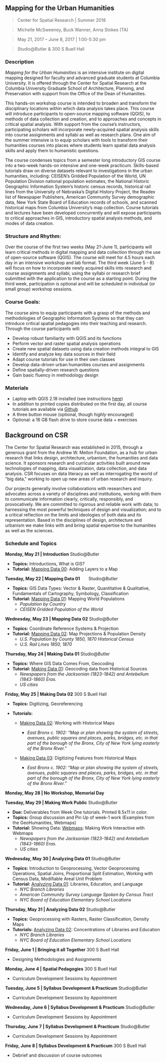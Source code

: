 ## Mapping for the Urban Humanities
>Center for Spatial Research | Summer 2018

>Michelle McSweeney, Buck Wanner, Anna Stokes (TA)

>May 21, 2017 – June 8, 2017 | 1:00-5:30 pm

>Studio@Butler & 300 S Buell Hall

### Description

*Mapping for the Urban Humanities* is an intensive institute on digital mapping designed for faculty and advanced graduate students at Columbia University. It is offered through the Center for Spatial Research at the Columbia University Graduate School of Architecture, Planning, and Preservation with support from the Office of the Dean of Humanities.  

This hands-on workshop course is intended to broaden and transform the disciplinary locations within which data analysis takes place. This course will introduce participants to open-source mapping software (QGIS), to methods of data collection and creation, and to approaches and concepts in critical spatial analysis. With support from the course’s instructors, participating scholars will incorporate newly-acquired spatial analysis skills into course assignments and syllabi as well as research plans. One aim of the summer intensive is to equip scholars with tools to transform their humanities courses into places where students learn spatial data analysis skills and apply them to humanistic questions. 

The course condenses topics from a semester long introductory GIS course into a two-week hands-on intensive and one-week practicum. Skills-based tutorials draw on diverse datasets relevant to investigations in the urban humanities, including: CEISEN’s Gridded Population of the World, UN Population Division national population estimates, the National Historic Geographic Information System’s historic census records, historical rail lines from the University of Nebraska’s Digital History Project, the Readex list of Newspaper Publishers, American Community Survey demographic data, New York State Board of Education records of schools, and scanned historical maps from Columbia University’s map collection. Course tutorials and lectures have been developed concurrently and will expose participants to critical approaches in GIS, introductory spatial analysis methods, and modes of data creation.


### Structure and Rhythm:
Over the course of the first two weeks (May 21-June 1), participants will learn critical methods in digital mapping and data collection through the use of open-source software (QGIS). The course will meet for 4.5 hours each day in an intensive workshop and lab format. The third week (June 5 - 8) will focus on how to incorporate newly acquired skills into research and course assignments and syllabi, using the syllabi or research brief submitted with the application to the course as a starting point. During the third week, participation is optional and will be scheduled in individual (or small group) workshop sessions.


### Course Goals:
The course aims to equip participants with a grasp of the methods and methodologies of Geographic Information Systems so that they can introduce critical spatial pedagogies into their teaching and research. Through the course participants will:   
* Develop robust familiarity with QGIS and its functions
* Perform vector and raster spatial analysis operations
* Create new spatial datasets using data creation methods integral to GIS
* Identify and analyze key data sources in their field
* Adapt course tutorials for use in their own classes
* Develop data-driven urban humanities courses and assignments
* Define spatially-driven research questions
* Gain basic fluency in methodology design


### Materials
* Laptop with QGIS 2.18 installed (see instructions [here](https://github.com/CenterForSpatialResearch/MappingForTheUrbanHumanities_2018/blob/master/Resources/DownloadingQGIS.md))
* In addition to printed copies distributed on the first day, all course tutorials are available via [Github](https://github.com/CenterForSpatialResearch/MappingForTheUrbanHumanities_2018/tree/master/Tutorials)
* A three button mouse (optional, though *highly* encouraged)
* Optional: a 16 GB flash drive to store course data + exercises

## Background on CSR
The Center for Spatial Research was established in 2015, through a generous grant from the Andrew W. Mellon Foundation, as a hub for urban research that links design, architecture, urbanism, the humanities and data science. It sponsors research and curricular activities built around new technologies of mapping, data visualization, data collection, and data analysis. CSR focuses on data literacy as well as interrogating the world of "big data," working to open up new areas of urban research and inquiry.

Our projects generally involve collaborations with researchers and advocates across a variety of disciplines and institutions, working with them to communicate information clearly, critically, responsibly, and provocatively. We are committed to rigorous and reliable work with data; to harnessing the most powerful techniques of design and visualization; and to a critical reflection on the limits and ideologies of both data and its representation. Based in the disciplines of design, architecture and urbanism we make links with and bring spatial expertise to the humanities as well as the sciences.


### Schedule and Topics
**Monday, May 21 | Introduction**
Studio@Butler
* **Topics:** Introductions, <!--Solnit Activity, my thought is that this is for us to know, but it's not necessarily a topic. Happy to leave it in though if you prefer.--> What is GIS?
* **Tutorial:** [Mapping Data 00](https://github.com/CenterForSpatialResearch/MappingForTheUrbanHumanities_2018/blob/master/Tutorials/01_MappingData00.md): Adding Layers to a Map

**Tuesday, May 22 | Mapping Data 01**      
Studio@Butler
* **Topics:** GIS Data Types: Vector & Raster, Quantitative & Qualitative, Fundamentals of Cartography, Symbology, Classification			
* **Tutorial:** [Mapping Data 01](https://github.com/CenterForSpatialResearch/MappingForTheUrbanHumanities_2018/blob/master/Tutorials/02_MappingData01.md): Mapping World Populations
	* *Population by Country*
	* *CEISEN Gridded Population of the World*

**Wednesday, May 23 | Mapping Data 02**
Studio@Butler
* **Topics:** Coordinate Reference Systems & Projection 							
* **Tutorial:** [Mapping Data 02](https://github.com/CenterForSpatialResearch/MappingForTheUrbanHumanities_2018/blob/master/Tutorials/03_MappingData02.md): Map Projections & Population Density
	* *U.S. Population by County 1850, 1870 Historical Census*
	* *U.S. Rail Lines 1850, 1870*

**Thursday, May 24 | Making Data 01**
Studio@Butler
* **Topics:** Where GIS Data Comes From, Geocoding
* **Tutorial:** [Making Data 01](https://github.com/CenterForSpatialResearch/MappingForTheUrbanHumanities_2018/blob/master/Tutorials/04_MakingData01.md): Geocoding data from Historical Sources
	* *Newspapers from the Jacksonian (1823-1842) and Antebellum (1843-1860) Eras.*
	* *US cities*

**Friday, May 25 | Making Data 02**
300 S Buell Hall
* **Topics:** Digitizing, Georeferencing

* **Tutorials:**
	* [Making Data 02](https://github.com/CenterForSpatialResearch/MappingForTheUrbanHumanities_2018/blob/master/Tutorials/05_MakingData02.md): Working with Historical Maps
		* *East Bronx c. 1902: “Map or plan showing the system of streets, avenues, public squares and places, parks, bridges, etc. in that part of the borough of the Bronx, City of New York lying easterly of the Bronx River.”*

	* [Making Data 03](https://github.com/CenterForSpatialResearch/MappingForTheUrbanHumanities_2018/blob/master/Tutorials/06_MakingData03.md): Digitizing Features from Historical Maps
		* *East Bronx c. 1902: “Map or plan showing the system of streets, avenues, public squares and places, parks, bridges, etc. in that part of the borough of the Bronx, City of New York lying easterly of the Bronx River.”*

**Monday, May 28 | No Workshop, Memorial Day**


**Tuesday, May 29 | Making Work Public** 	Studio@Butler

* **Due:** Deliverables from Week One tutorials. Printed 8.5x11 in color.
* **Topics:** Group discussion and Pin Up of week-1 work (Examples from the GeoHumanities, Webmaps)
* **Tutorial:** Showing Data: [Webmaps](https://github.com/CenterForSpatialResearch/MappingForTheUrbanHumanities_2018/blob/master/Tutorials/07_Webmaps.md): Making Work Interactive with Webmaps
	- *Newspapers from the Jacksonian (1823-1842) and Antebellum (1843-1860) Eras.*
	- *US cities*

**Wednesday, May 30 | Analyzing Data 01**
Studio@Butler
* **Topics:** Introduction to Geoprocessing, Vector Geoprocessing Operations, Spatial Joins, Proportional Split Estimation, Working with Census Data, Modifiable Areal Unit Problem
* **Tutorial:**	[Analyzing Data 01](https://github.com/CenterForSpatialResearch/MappingForTheUrbanHumanities_2018/blob/master/Tutorials/08_AnalyzingData01.md): Libraries, Education, and Language
	* *NYC Branch Libraries*
	* *American Community Survey Language Spoken by Census Tract*
	* *NYC Board of Education Elementary School Locations*

**Thursday, May 31 | Analyzing Data 02**
Studio@Butler
* **Topics:** Geoprocessing with Rasters, Raster Classification, Density Maps
* **Tutorials:** [Analyzing Data 02](https://github.com/CenterForSpatialResearch/MappingForTheUrbanHumanities_2018/blob/master/Tutorials/09_AnalyzingData02.md): Concentrations of Libraries and Education
	* *NYC Branch Libraries*
	* *NYC Board of Education Elementary School Locations*

**Friday, June 1 | Bringing it all Together**
300 S Buell Hall
* Designing Methodologies and Assignments

**Monday, June 4 | Spatial Pedagogies**<!--should this one actually have a different title since it's still just appointments? or should we actually call June 8 this?-->
300 S Buell Hall
* Curriculum Development Sessions by Appointment

**Tuesday, June 5 | Syllabus Development & Practicum**
Studio@Butler
* Curriculum Development Sessions by Appointment

**Wednesday, June 6 | Syllabus Development & Practicum**
Studio@Butler
* Curriculum Development Sessions by Appointment

**Thursday, June 7 | Syllabus Development & Practicum**
Studio@Butler
* Curriculum Development Sessions by Appointment

**Friday, June 8 | Syllabus Development & Practicum**
300 S Buell Hall
* Debrief and discussion of course outcomes
